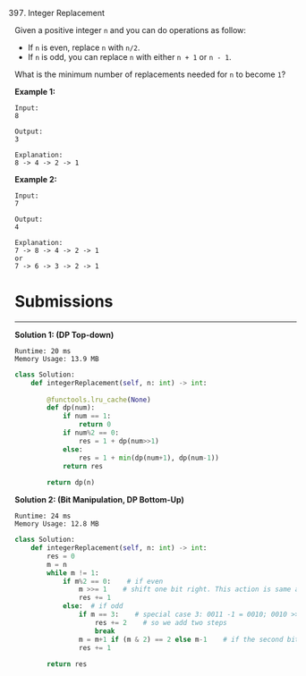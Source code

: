 397. Integer Replacement

Given a positive integer `n` and you can do operations as follow:

* If `n` is even, replace `n` with `n/2`.
* If `n` is odd, you can replace `n` with either `n + 1` or `n - 1`.

What is the minimum number of replacements needed for `n` to become `1`?

**Example 1:**
```
Input:
8

Output:
3

Explanation:
8 -> 4 -> 2 -> 1
```

**Example 2:**
```
Input:
7

Output:
4

Explanation:
7 -> 8 -> 4 -> 2 -> 1
or
7 -> 6 -> 3 -> 2 -> 1
```
# Submissions
---
**Solution 1: (DP Top-down)**
```
Runtime: 20 ms
Memory Usage: 13.9 MB
```
```python
class Solution:
    def integerReplacement(self, n: int) -> int:
        
        @functools.lru_cache(None)
        def dp(num):
            if num == 1:
                return 0
            if num%2 == 0:
                res = 1 + dp(num>>1)
            else:
                res = 1 + min(dp(num+1), dp(num-1))
            return res
        
        return dp(n)
```

**Solution 2: (Bit Manipulation, DP Bottom-Up)**
```
Runtime: 24 ms
Memory Usage: 12.8 MB
```
```python
class Solution:
    def integerReplacement(self, n: int) -> int:
        res = 0
        m = n
        while m != 1:
            if m%2 == 0:    # if even 
                m >>= 1    # shift one bit right. This action is same as dividing the number by 2.  0010 >> 1 = 0001  ( 2 / 2 = 1 )
                res += 1
            else:  # if odd
                if m == 3:    # special case 3: 0011 -1 = 0010; 0010 >> 1 = 0001
                    res += 2    # so we add two steps
                    break
                m = m+1 if (m & 2) == 2 else m-1    # if the second bit of m is 1, we need to perform m+1, else perform m-1
                res += 1
                
        return res
```